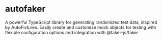 # autofaker
A powerful TypeScript library for generating randomized test data, inspired by AutoFixtures. Easily create and customize mock objects for testing with flexible configuration options and integration with @faker-js/faker
